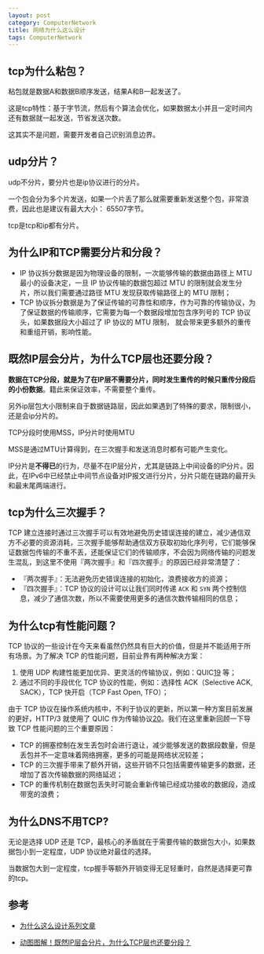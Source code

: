 ```yaml
---
layout: post
category: ComputerNetwork
title: 网络为什么这么设计
tags: ComputerNetwork
---
```




## tcp为什么粘包？

粘包就是数据A和数据B顺序发送，结果A和B一起发送了。

这是tcp特性：基于字节流，然后有个算法会优化，如果数据太小并且一定时间内还有数据就一起发送，节省发送次数。

这其实不是问题，需要开发者自己识别消息边界。

## udp分片？

udp不分片，要分片也是ip协议进行的分片。

一个包会分为多个片发送，如果一个片丢了那么就需要重新发送整个包，非常浪费，因此也是建议有最大大小： 65507字节。

tcp是tcp和ip都有分片。

## 为什么IP和TCP需要分片和分段？

- IP 协议拆分数据是因为物理设备的限制，一次能够传输的数据由路径上 MTU 最小的设备决定，一旦 IP 协议传输的数据包超过 MTU 的限制就会发生分片，所以我们需要通过路径 MTU 发现获取传输路径上的 MTU 限制；
- TCP 协议拆分数据是为了保证传输的可靠性和顺序，作为可靠的传输协议，为了保证数据的传输顺序，它需要为每一个数据段增加包含序列号的 TCP 协议头，如果数据段大小超过了 IP 协议的 MTU 限制， 就会带来更多额外的重传和重组开销，影响性能。

## 既然IP层会分片，为什么TCP层也还要分段？

**数据在TCP分段，就是为了在IP层不需要分片，同时发生重传的时候只重传分段后的小份数据**。籍此来保证效率，不需要整个重传。



另外ip层包大小限制来自于数据链路层，因此如果遇到了特殊的要求，限制很小，还是会ip分片的。



TCP分段时使用MSS，IP分片时使用MTU

MSS是通过MTU计算得到，在三次握手和发送消息时都有可能产生变化。

IP分片是**不得已**的行为，尽量不在IP层分片，尤其是链路上中间设备的IP分片。因此，在IPv6中已经禁止中间节点设备对IP报文进行分片，分片只能在链路的最开头和最末尾两端进行。

## tcp为什么三次握手？

TCP 建立连接时通过三次握手可以有效地避免历史错误连接的建立，减少通信双方不必要的资源消耗，三次握手能够帮助通信双方获取初始化序列号，它们能够保证数据包传输的不重不丢，还能保证它们的传输顺序，不会因为网络传输的问题发生混乱，到这里不使用『两次握手』和『四次握手』的原因已经非常清楚了：

- 『两次握手』：无法避免历史错误连接的初始化，浪费接收方的资源；
- 『四次握手』：TCP 协议的设计可以让我们同时传递 `ACK` 和 `SYN` 两个控制信息，减少了通信次数，所以不需要使用更多的通信次数传输相同的信息；

## 为什么tcp有性能问题？

TCP 协议的一些设计在今天来看虽然仍然具有巨大的价值，但是并不能适用于所有场景。为了解决 TCP 的性能问题，目前业界有两种解决方案：

1. 使用 UDP 构建性能更加优异、更灵活的传输协议，例如：QUIC[19](https://draveness.me/whys-the-design-tcp-performance/#fn:19) 等；
2. 通过不同的手段优化 TCP 协议的性能，例如：选择性 ACK（Selective ACK, SACK），TCP 快开启（TCP Fast Open, TFO）；

由于 TCP 协议在操作系统内核中，不利于协议的更新，所以第一种方案目前发展的更好，HTTP/3 就使用了 QUIC 作为传输协议[20](https://draveness.me/whys-the-design-tcp-performance/#fn:20)。我们在这里重新回顾一下导致 TCP 性能问题的三个重要原因：

- TCP 的拥塞控制在发生丢包时会进行退让，减少能够发送的数据段数量，但是丢包并不一定意味着网络拥塞，更多的可能是网络状况较差；
- TCP 的三次握手带来了额外开销，这些开销不只包括需要传输更多的数据，还增加了首次传输数据的网络延迟；
- TCP 的重传机制在数据包丢失时可能会重新传输已经成功接收的数据段，造成带宽的浪费；

## 为什么DNS不用TCP?

无论是选择 UDP 还是 TCP，最核心的矛盾就在于需要传输的数据包大小，如果数据包小到一定程度，UDP 协议绝对最佳的选择。



当数据包大到一定程度，tcp握手等额外开销变得无足轻重时，自然是选择更可靠的tcp。

## 参考

- [为什么这么设计系列文章](https://draveness.me/whys-the-design/)

- [动图图解！既然IP层会分片，为什么TCP层也还要分段？](https://juejin.cn/post/6961578444774146078)